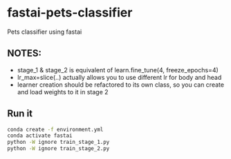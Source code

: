# fastai-pets-classifier

Pets classifier using fastai

## NOTES:

* stage_1 & stage_2 is equivalent of learn.fine_tune(4, freeze_epochs=4)
* lr_max=slice(..) actually allows you to use different lr for body and head
* learner creation should be refactored to its own class, so you can create and load weights to it in stage 2


## Run it

```bash
conda create -f environment.yml
conda activate fastai
python -W ignore train_stage_1.py
python -W ignore train_stage_2.py
```
